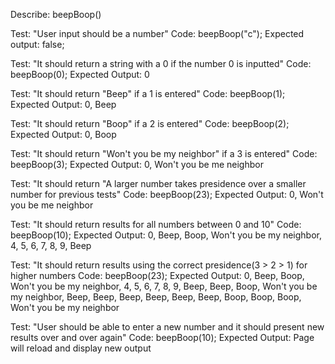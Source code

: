 
<!-- 1. Numbers that contain a 1: all digits replaced with "Beep!"
2. Numbers that contain a 2: all digits replaced with "Boop!"
3. Numbers that contain a 3: all digits replaced with "Won't you be my neighbor?"
4. Numbers that contain both a 1, 2, or 3 default to larger number, ie 13 "Boop!", 21 "Won't you be my neighbor", 32 "Won't you be my neighbor!"
5. A user should be able to enter a new number and see new results over and over again. -->

Describe: beepBoop()

Test: "User input should be a number"
Code: beepBoop("c");
Expected output: false;

Test: "It should return a string with a 0 if the number 0 is inputted"
Code: beepBoop(0);
Expected Output: 0

Test: "It should return "Beep" if a 1 is entered"
Code: beepBoop(1);
Expected Output: 0, Beep 

Test: "It should return "Boop" if a 2 is entered"
Code: beepBoop(2);
Expected Output: 0, Boop 

Test: "It should return "Won't you be my neighbor" if a 3 is entered"
Code: beepBoop(3);
Expected Output: 0, Won't you be me neighbor

Test: "It should return "A larger number takes presidence over a smaller number for previous tests"
Code: beepBoop(23);
Expected Output: 0, Won't you be me neighbor

Test: "It should return results for all numbers between 0 and 10"
Code: beepBoop(10);
Expected Output: 0, Beep, Boop, Won't you be my neighbor, 4, 5, 6, 7, 8, 9, Beep

Test: "It should return results using the correct presidence(3 > 2 > 1) for higher numbers
Code: beepBoop(23);
Expected Output: 0, Beep, Boop, Won't you be my neighbor, 4, 5, 6, 7, 8, 9, Beep, Beep, Boop, Won't you be my neighbor, Beep, Beep, Beep, Beep, Beep, Beep, Boop, Boop, Boop, Won't you be my neighbor

Test: "User should be able to enter a new number and it should present new results over and over again"
Code: beepBoop(10);
Expected Output: Page will reload and display new output




